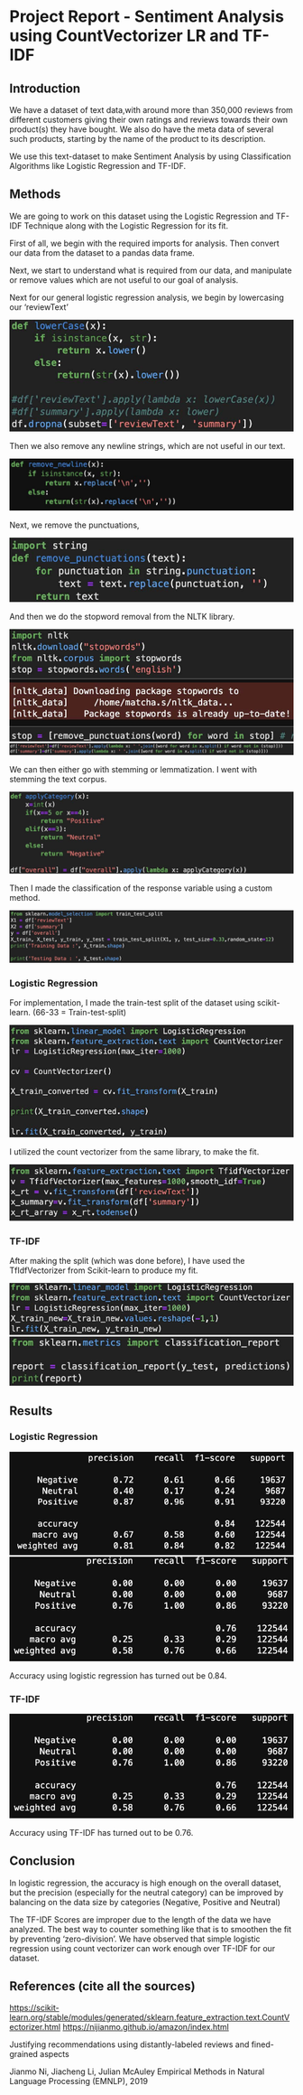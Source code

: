 # Project Report - Sentiment Analysis using CountVectorizer LR and TF-IDF

## Introduction

We have a dataset of text data,with around more than 350,000 reviews from different customers giving their own ratings and reviews towards their own product(s) they have bought. We also do have the meta data of several such products, starting by the name of the product to its description.

We use this text-dataset to make Sentiment Analysis by using Classification Algorithms like Logistic Regression and TF-IDF.

## Methods

We are going to work on this dataset using the Logistic Regression and TF-IDF Technique along with the Logistic Regression for its fit.

First of all, we begin with the required imports for analysis. Then convert our data from the dataset to a pandas data frame.

Next, we start to understand what is required from our data, and manipulate or remove values which are not useful to our goal of analysis.

Next for our general logistic regression analysis, we begin by lowercasing our ‘reviewText’

![Image](images/img1.jpg)

Then we also remove any newline strings, which are not useful in our text.

![Image](images/img2.jpg)

Next, we remove the punctuations,

![Image](images/img3.jpg)

And then we do the stopword removal from the NLTK library.

![Image](images/img4.jpg)
![Image](images/img5.jpg)

We can then either go with stemming or lemmatization. I went with stemming  the text corpus.

![Image](images/img6.jpg)

Then I made the classification of the response variable using a custom method.

![Image](images/img7.jpg)

### Logistic Regression

For implementation, I made the train-test split of the dataset using scikit-learn. (66-33 = Train-test-split)

![Image](images/img8.jpg)

I utilized the count vectorizer from the same library, to make the fit.

![Image](images/img9.jpg)

### TF-IDF

After making the split (which was done before), I have used the TfIdfVectorizer from Scikit-learn to produce my fit.

![Image](images/img10.jpg)
![Image](images/img11.jpg)

## Results

### Logistic Regression
![Image](images/img12.jpg)
![Image](images/img13.jpg)

Accuracy using logistic regression has turned out be 0.84.

### TF-IDF
![Image](images/img14.jpg)

Accuracy using TF-IDF has turned out to be 0.76.

## Conclusion

In logistic regression, the accuracy is high enough on the overall dataset, but the precision (especially for the neutral category) can be improved by balancing on the data size by categories (Negative, Positive and Neutral) 

The TF-IDF Scores are improper due to the length of the data we have analyzed. The best way to counter something like that is to smoothen the fit by preventing ‘zero-division’. We have observed that simple logistic regression using count vectorizer can work enough over TF-IDF for our dataset.

## References (cite all the sources)

https://scikit-learn.org/stable/modules/generated/sklearn.feature_extraction.text.CountVectorizer.html
https://nijianmo.github.io/amazon/index.html

Justifying recommendations using distantly-labeled reviews and fined-grained aspects

Jianmo Ni, Jiacheng Li, Julian McAuley
Empirical Methods in Natural Language Processing (EMNLP), 2019


